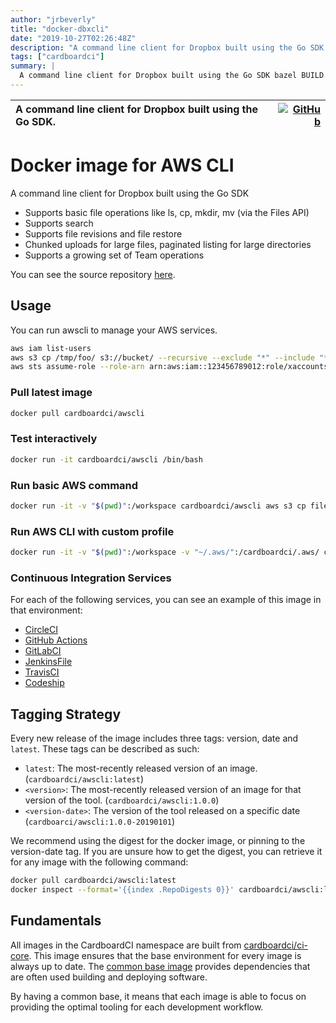 ```yaml
---
author: "jrbeverly"
title: "docker-dbxcli"
date: "2019-10-27T02:26:48Z"
description: "A command line client for Dropbox built using the Go SDK."
tags: ["cardboardci"]
summary: |
  A command line client for Dropbox built using the Go SDK bazel BUILD.bazel docs icon outputs README.md scripts srv WORKSPACE Supports basic file operations like ls, cp, mkdir, mv (via the Files API) bazel BUILD.bazel docs icon outputs README.md scripts srv WORKSPACE Supports search bazel BUILD.bazel docs icon outputs README.md scripts srv WORKSPACE Supports file revisions and file restore bazel BUILD.bazel docs icon outputs README.md scripts srv WORKSPACE Chunked uploads for large files, paginated listing for large directories bazel BUILD.bazel docs icon outputs README.md scripts srv WORKSPACE Supports a growing set of Team operations You can see the source repository [here](https://github.com/dropbox/dbxcli).
---
```


| A command line client for Dropbox built using the Go SDK. | [![GitHub](https://img.shields.io/badge/GitHub-%23121011.svg?logo=github&logoColor=white)](https://github.com/cardboardci/docker-dbxcli) |
| :-------- | -------: |


# Docker image for AWS CLI

A command line client for Dropbox built using the Go SDK

* Supports basic file operations like ls, cp, mkdir, mv (via the Files API)
* Supports search
* Supports file revisions and file restore
* Chunked uploads for large files, paginated listing for large directories
* Supports a growing set of Team operations

You can see the source repository [here](https://github.com/dropbox/dbxcli).

## Usage

You can run awscli to manage your AWS services.

```bash
aws iam list-users
aws s3 cp /tmp/foo/ s3://bucket/ --recursive --exclude "*" --include "*.jpg"
aws sts assume-role --role-arn arn:aws:iam::123456789012:role/xaccounts3access --role-session-name s3-access-example
```

### Pull latest image

```bash
docker pull cardboardci/awscli
```

### Test interactively

```bash
docker run -it cardboardci/awscli /bin/bash
```

### Run basic AWS command

```bash
docker run -it -v "$(pwd)":/workspace cardboardci/awscli aws s3 cp file.txt s3://bucket/file.txt
```

### Run AWS CLI with custom profile

```bash
docker run -it -v "$(pwd)":/workspace -v "~/.aws/":/cardboardci/.aws/ cardboardci/awscli aws s3 cp file.txt s3://bucket/file.txt
```

### Continuous Integration Services

For each of the following services, you can see an example of this image in that environment:

* [CircleCI](usages/circleci)
* [GitHub Actions](usages/github)
* [GitLabCI](usages/gitlabci)
* [JenkinsFile](usages/jenkins)
* [TravisCI](usages/travisci)
* [Codeship](usages/codeship)

## Tagging Strategy

Every new release of the image includes three tags: version, date and `latest`. These tags can be described as such:

* `latest`: The most-recently released version of an image. (`cardboardci/awscli:latest`)
* `<version>`: The most-recently released version of an image for that version of the tool. (`cardboardci/awscli:1.0.0`)
* `<version-date>`: The version of the tool released on a specific date (`cardboarci/awscli:1.0.0-20190101`)

We recommend using the digest for the docker image, or pinning to the version-date tag. If you are unsure how to get the digest, you can retrieve it for any image with the following command:

```bash
docker pull cardboardci/awscli:latest
docker inspect --format='{{index .RepoDigests 0}}' cardboardci/awscli:latest
```

## Fundamentals

All images in the CardboardCI namespace are built from [cardboardci/ci-core](https://hub.docker.com/r/cardboardci/ci-core). This image ensures that the base environment for every image is always up to date. The [common base image](https://cardboardci.jrbeverly.dev/core/) provides dependencies that are often used building and deploying software.

By having a common base, it means that each image is able to focus on providing the optimal tooling for each development workflow.
